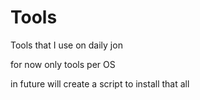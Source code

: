 # Tools
Tools that I use on daily jon


for now only tools per OS

in future will create a script to install that all

